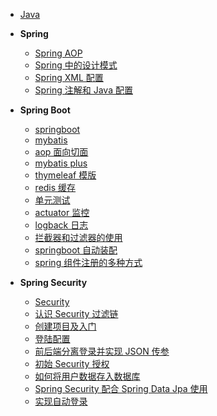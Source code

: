 - [Java](zh-cn/java/)

- **Spring**

  - [Spring AOP](zh-cn/java/spring/spring-aop.md)
  - [Spring 中的设计模式](zh-cn/java/spring/spring-设计模式.md)
  - [Spring XML 配置](zh-cn/java/spring/spring-xml.md)
  - [Spring 注解和 Java 配置](zh-cn/java/spring/spring-注解.md)

- **Spring Boot**

  - [springboot](zh-cn/java/springboot/01.md)
  - [mybatis](zh-cn/java/springboot/02-mybatis.md)
  - [aop 面向切面](zh-cn/java/springboot/03-aop.md)
  - [mybatis plus](zh-cn/java/springboot/04-mybatis-plus.md)
  - [thymeleaf 模版](zh-cn/java/springboot/05-thymeleaf.md)
  - [redis 缓存](zh-cn/java/springboot/06-redis.md)
  - [单元测试](zh-cn/java/springboot/07-junit-test.md)
  - [actuator 监控](zh-cn/java/springboot/08-actuator.md)
  - [logback 日志](zh-cn/java/springboot/09-logback.md)
  - [拦截器和过滤器的使用](zh-cn/java/springboot/10-filter-interceptor.md)
  - [springboot 自动装配](zh-cn/java/springboot/11-autoconfig.md)
  - [spring 组件注册的多种方式](zh-cn/java/springboot/12-component-register.md)

- **Spring Security**

  - [Security](zh-cn/java/springsecurity/)
  - [认识 Security 过滤链](zh-cn/java/springsecurity/认识SpringSecurity.md)
  - [创建项目及入门](zh-cn/java/springsecurity/整合SringSecurity.md)
  - [登陆配置](zh-cn/java/springsecurity/security登陆配置.md)
  - [前后端分离登录并实现 JSON 传参](zh-cn/java/springsecurity/前后端分离,使用JSON登录.md)
  - [初始 Security 授权](zh-cn/java/springsecurity/初始security授权.md)
  - [如何将用户数据存入数据库](zh-cn/java/springsecurity/如何将用户数据存入数据库.md)
  - [Spring Security 配合 Spring Data Jpa 使用](zh-cn/java/springsecurity/security配合jpa使用.md)
  - [实现自动登录](zh-cn/java/springsecurity/实现自动登录.md)
